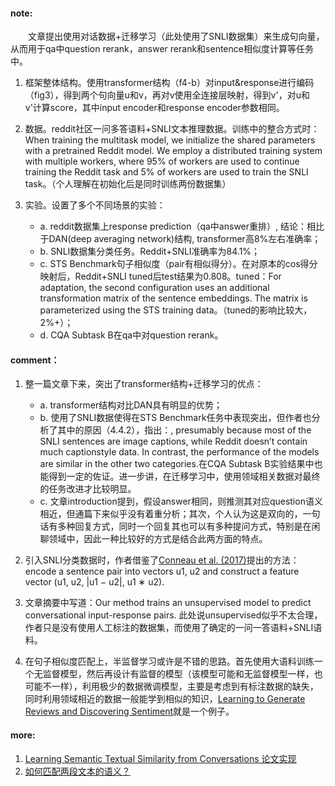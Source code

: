 #### note:
　　文章提出使用对话数据+迁移学习（此处使用了SNLI数据集）来生成句向量，从而用于qa中question rerank，answer rerank和sentence相似度计算等任务中。
  1. 框架整体结构。使用transformer结构（f4-b）对input&response进行编码（fig3），得到两个句向量u和v，再对v使用全连接层映射，得到v'，对u和v'计算score，其中input encoder和response encoder参数相同。
  2. 数据。reddit社区一问多答语料+SNLI文本推理数据。训练中的整合方式时：When training the multitask model, we initialize the shared parameters with a pretrained Reddit model. We employ a distributed training system with multiple workers, where 95% of workers are used to continue training the Reddit task and 5% of workers are used to train the SNLI task。（个人理解在初始化后是同时训练两份数据集）
  3. 实验。设置了多个不同场景的实验：
  
      + a. reddit数据集上response prediction（qa中answer重排）, 结论：相比于DAN(deep averaging network)结构, transformer高8%左右准确率；
      + b. SNLI数据集分类任务。Reddit+SNLI准确率为84.1%；
      + c. STS Benchmark句子相似度（pair有相似得分）。在对原本的cos得分映射后，Reddit+SNLI tuned后test结果为0.808。tuned：For adaptation, the second configuration uses an additional transformation matrix of the sentence embeddings. The matrix is parameterized using the STS training data。（tuned的影响比较大，2%+）；
      + d. CQA Subtask B在qa中对question rerank。

#### comment：
  1. 整一篇文章下来，突出了transformer结构+迁移学习的优点：
  
      + a. transformer结构对比DAN具有明显的优势；
      + b. 使用了SNLI数据使得在STS Benchmark任务中表现突出，但作者也分析了其中的原因（4.4.2），指出：, presumably because most of the SNLI sentences are image captions, while Reddit doesn’t contain much captionstyle data. In contrast, the performance of the models are similar in the other two categories.在CQA Subtask B实验结果中也能得到一定的佐证。进一步讲，在迁移学习中，使用领域相关数据对最终的任务改进才比较明显。
      + c. 文章introduction提到，假设answer相同，则推测其对应question语义相近，但通篇下来似乎没有着重分析；其次，个人认为这是双向的，一句话有多种回复方式，同时一个回复其也可以有多种提问方式，特别是在闲聊领域中，因此一种比较好的方式是结合此两方面的特点。
  2. 引入SNLI分类数据时，作者借鉴了[Conneau et al. (2017)](https://github.com/xwzhong/papernote/blob/master/embedding/Supervised%20Learning%20of%20Universal%20Sentence%20Representations%20from%20Natural%20Language%20Inference%20Data.md)提出的方法：encode a sentence pair into vectors u1, u2 and construct a feature vector (u1, u2, |u1 − u2|, u1 ∗ u2).
  3. 文章摘要中写道：Our method trains an unsupervised model to predict conversational input-response pairs. 此处说unsupervised似乎不太合理，作者只是没有使用人工标注的数据集，而使用了确定的一问一答语料+SNLI语料。
  4. 在句子相似度匹配上，半监督学习或许是不错的思路。首先使用大语料训练一个无监督模型，然后再设计有监督的模型（该模型可能和无监督模型一样，也可能不一样），利用极少的数据微调模型，主要是考虑到有标注数据的缺失，同时利用领域相近的数据一般能学到相似的知识，[Learning to Generate Reviews and Discovering Sentiment](https://github.com/xwzhong/papernote/blob/master/neural%20network/Learning%20to%20Generate%20Reviews%20and%20Discovering%20Sentiment.md)就是一个例子。

#### more:
  1. [Learning Semantic Textual Similarity from Conversations 论文实现](https://blog.csdn.net/sinat_30665603/article/details/80174128)
  2. [如何匹配两段文本的语义？](https://www.jiqizhixin.com/articles/2018-06-11-17)
   
